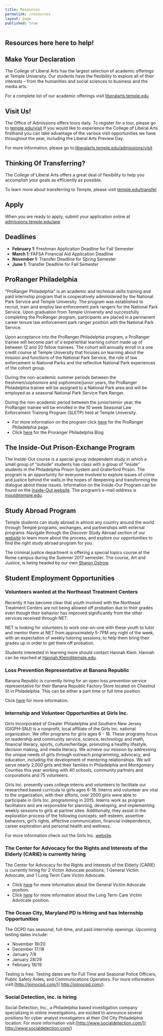 ```yaml
---
title: Resources
permalink: /resources
layout: page
published: true
---
```


## Resources here here to help!

## Make Your Declaration

The College of Liberal Arts has the largest selection of academic offerings at Temple University. Our students have the flexibility to explore all of their interests – from the humanities and social sciences to business and the media arts.

For a complete list of our academic offerings visit [liberalarts.temple.edu](liberalarts.temple.edu)

## Visit Us!

The Office of Admissions offers tours daily. To register for a tour, please go to [temple.edu/visit](temple.edu/visit) If you would like to experience the College of Liberal Arts firsthand you can take advantage of the various visit opportunities we have throughout the year, including the Liberal Arts Preview Day.

For more information, please go to:[liberalarts.temple.edu/admissions/visit]( liberalarts.temple.edu/admissions/visit)

## Thinking Of Transferring?

The College of Liberal Arts offers a great deal of flexibility to help you accomplish your goals as efficiently as possible.

To learn more about transferring to Temple, please visit [temple.edu/transfer](temple.edu/transfer)

## Apply

When you are ready to apply, submit your application online at [admissions.temple.edu/app](admissions.temple.edu/app)

## Deadlines

- **February 1**: Freshman Application Deadline for Fall Semester
- **March 1**: FAFSA Financial Aid Application Deadline
- **November 1**: Transfer Deadline for Spring Semester
- **June 1**: Transfer Deadline for Fall Semester

## ProRanger Philadelphia

“ProRanger Philadelphia” is an academic and technical skills training and paid internship program that is cooperatively administered by the National Park Service and Temple University. The program was established to recruit, train and employ law enforcement park rangers for the National Park Service. Upon graduation from Temple University and successfully completing the ProRanger program, participants are placed in a permanent career tenure law enforcement park ranger position with the  National Park Service.

Upon acceptance into the ProRanger Philadelphia program, a ProRanger trainee will become part of a experiential learning cohort made up of between 12 and 20 fellow trainees. The cohort will annually enroll in a one credit course at Temple University that focuses on learning about the mission and functions of the National Park Service, the role of law enforcement in National Parks and the reflective National Park experiences of the cohort group.

During the non-academic summer periods between the freshmen/sophomore and sophomore/junior years, the ProRanger Philadelphia trainee will be assigned to a National Park area and will be employed as a seasonal National Park Service Park Ranger.

During the non-academic period between the junior/senior year, the ProRanger trainee will be enrolled in the 10 week Seasonal Law Enforcement Training Program (SLETP) held at Temple University.

- For more information on the program click [here](http://www.temple.edu/provost/university-college/proranger/) for the ProRanger Philadelphia page. 
- Click [here](http://prorangerphila.blogspot.com/) for the Proranger Philadelphia Blog

## The Inside-Out Prison-Exchange Program

The Inside-Out course is a special group independent study in which a small group of “outside” students has class with a group of “inside” students in the Philadelphia Prison System and Graterford Prison. The program is an opportunity for everyone involved to explore issues of crime and justice behind the walls,in the hopes of deepening and transforming the dialogue about these issues. Information on the Inside-Our Program can be found on the [Inside-Out website](http://www.insideoutcenter.org/). The program’s e-mail address is [inout@temple.edu](mailto:inout@temple.edu). 

## Study Abroad Program

Temple students can study abroad in almost any country around the world through Temple programs, exchanges, and partnerships with external programs. Navigate through the Discover Study Abroad section of our [website](https://studyabroad.temple.edu/) to learn more about the process, and explore our opportunities to find the right study abroad program for you.

The criminal justice department is offering a special topics course at the Rome campus during the Summer 2017 semester.  The course, Art and Justice, is being headed by our own [Sharon Ostrow](mailto:scostrow@temple.edu).

## Student Employment Opportunities

### Volunteers wanted at the Northeast Treatment Centers

Recently it has become clear that youth involved with the Northeast Treatment Centers are not being allowed off probation due to their grades even though their behavior has improved significantly from the other services received through NET.

NET is looking for volunteers to work one-on-one with these youth to tutor and mentor them at NET from approximately 5-7PM any night of the week, with an expectation of weekly tutoring sessions, to help them bring their grades up in order to get them off probation.

Students interested in learning more should contact Hannah Klein.  Hannah can be reached at [Hannah.Klein@temple.edu](mailto:Hannah.Klein@temple.edu).

### Loss Prevention Representative at Banana Republic

Banana Republic is currently hiring for an open loss prevention service representative for their Banana Republic Factory Store located on Chestnut St in Philadelphia. This can be either a part time or full time position.

Click [here](https://jobs.gapinc.com/job/philadelphia/loss-prevention-service-representative-banana-republic-factory-store-chestnut-street-pa/1649/3410691) for more information.

### Internship and Volunteer Opportunities at Girls Inc.

Girls Incorporated of Greater Philadelphia and Southern New Jersey (GIGPH-SNJ) is a nonprofit, local affiliate of the Girls Inc. national organization.  We offer programs for girls ages 6 - 18. These programs focus on leadership and community service, science, technology and math, financial literacy, sports, culture/heritage, promoting a healthy lifestyle, decision making, and media literacy. We achieve our mission by addressing the unique needs of girls through outreach programming, advocacy, and education, including the development of mentoring relationships. We will serve nearly 2,000 girls and their families in Philadelphia and Montgomery Counties this year working with 40 schools, community partners and corporations and 75 volunteers.

Girls Inc. presently uses college interns and volunteers to facilitate our researched based curricula to girls ages 6-18. Interns and volunteer are vital to the organization, with their efforts, over 2000 girls were able to participate in Girls Inc. programming in 2015. Interns work as program facilitators and are responsible for planning, developing, and implementing weekly sessions to girls at partner sites. Additionally, they assist in the exploration process of the following concepts: self-esteem, assertive behaviors, girl’s rights, effective communication, financial independence, career exploration and personal health and wellness.

For more information check out the Girls Inc. [website](http://www.girlsincpa-nj.org/).

### The Center for Advocacy for the Rights and Interests of the Elderly (CARIE) is currently hiring

The Center for Advocacy for the Rights and Interests of the Elderly (CARIE) is currently hiring for 2 Victim Advocate positions; 1 General Victim Advocate, and 1 Long Term Care Victim Advocate.

- Click [here](http://www.cla.temple.edu/cj/files/2016/11/PAVE-Advocate-Job-Description.pdf) for more information about the General Victim Advocate position.
- Click [here](http://www.cla.temple.edu/cj/files/2016/11/LTC-PAVE-Advocate.pdf) for more information about the Long Term Care Victim Advocate position.

### The Ocean City, Maryland PD is Hiring and has Internship Opportunities

The OCPD has seasonal, full-time, and paid internship openings.  Upcoming testing dates include:

- November 19/20
- December 17/18
- January 7/8
- January 28/29
- February 18/19

Testing is free.  Testing dates are for Full Time and Seasonal Police Officers, Public Safety Aides, and Communications Operators. For more information visit:[http://joinocpd.com/]( http://joinocpd.com/).

### Social Detection, Inc. is hiring

Social Detection, Inc., a Philadelphia based investigation company specializing in online investigations, are excited to announce several positions for cyber analyst investigators at their Old City Philadelphia location. For more information visit:[http://www.socialdetection.com/]( http://www.socialdetection.com/)
